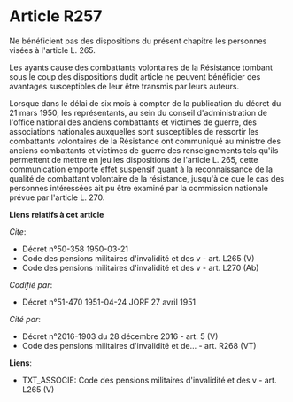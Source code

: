 # Article R257

Ne bénéficient pas des dispositions du présent chapitre les personnes visées à l'article L. 265.

Les ayants cause des combattants volontaires de la Résistance tombant sous le coup des dispositions dudit article ne peuvent
bénéficier des avantages susceptibles de leur être transmis par leurs auteurs.

Lorsque dans le délai de six mois à compter de la publication du décret du 21 mars 1950, les représentants, au sein du
conseil d'administration de l'office national des anciens combattants et victimes de guerre, des associations nationales
auxquelles sont susceptibles de ressortir les combattants volontaires de la Résistance ont communiqué au ministre des anciens
combattants et victimes de guerre des renseignements tels qu'ils permettent de mettre en jeu les dispositions de l'article L.
265, cette communication emporte effet suspensif quant à la reconnaissance de la qualité de combattant volontaire de la
résistance, jusqu'à ce que le cas des personnes intéressées ait pu être examiné par la commission nationale prévue par
l'article L. 270.

**Liens relatifs à cet article**

_Cite_:

  - Décret n°50-358 1950-03-21
  - Code des pensions militaires d'invalidité et des v - art. L265 (V)
  - Code des pensions militaires d'invalidité et des v - art. L270 (Ab)

_Codifié par_:

  - Décret n°51-470 1951-04-24 JORF 27 avril 1951

_Cité par_:

  - Décret n°2016-1903 du 28 décembre 2016 - art. 5 (V)
  - Code des pensions militaires d'invalidité et de... - art. R268 (VT)

**Liens**:

  - TXT_ASSOCIE: Code des pensions militaires d'invalidité et des v - art. L265 (V)
